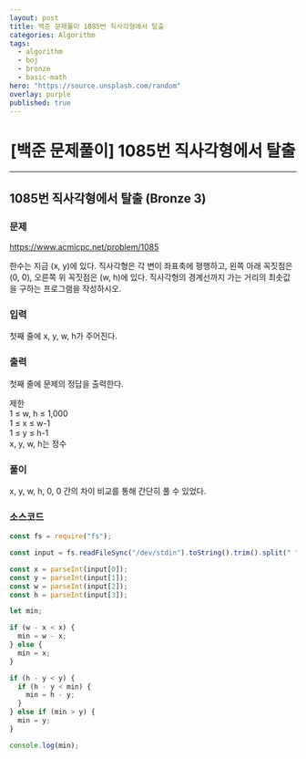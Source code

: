 ```yaml
---
layout: post
title: 백준 문제풀이 1085번 직사각형에서 탈출
categories: Algorithm
tags:
  - algorithm
  - boj
  - bronze
  - basic-math
hero: "https://source.unsplash.com/random"
overlay: purple
published: true
---
```


# <center>[백준 문제풀이] 1085번 직사각형에서 탈출</center>

---

## 1085번 직사각형에서 탈출 (Bronze 3)

### 문제

https://www.acmicpc.net/problem/1085

한수는 지금 (x, y)에 있다. 직사각형은 각 변이 좌표축에 평행하고, 왼쪽 아래 꼭짓점은 (0, 0), 오른쪽 위 꼭짓점은 (w, h)에 있다. 직사각형의 경계선까지 가는 거리의 최솟값을 구하는 프로그램을 작성하시오.

### 입력

첫째 줄에 x, y, w, h가 주어진다.

### 출력

첫째 줄에 문제의 정답을 출력한다.

제한  
1 ≤ w, h ≤ 1,000  
1 ≤ x ≤ w-1  
1 ≤ y ≤ h-1  
x, y, w, h는 정수

### 풀이

x, y, w, h, 0, 0 간의 차이 비교를 통해 간단히 풀 수 있었다.

### 소스코드

```js
const fs = require("fs");

const input = fs.readFileSync("/dev/stdin").toString().trim().split(" ");

const x = parseInt(input[0]);
const y = parseInt(input[1]);
const w = parseInt(input[2]);
const h = parseInt(input[3]);

let min;

if (w - x < x) {
  min = w - x;
} else {
  min = x;
}

if (h - y < y) {
  if (h - y < min) {
    min = h - y;
  }
} else if (min > y) {
  min = y;
}

console.log(min);
```
